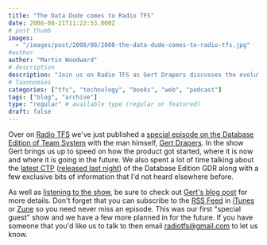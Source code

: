 ```yaml
---
title: "The Data Dude comes to Radio TFS"
date: 2008-08-21T11:22:53.000Z
# post thumb
images:
  - "/images/post/2008/08/2008-the-data-dude-comes-to-radio-tfs.jpg"
#author
author: "Martin Woodward"
# description
description: "Join us on Radio TFS as Gert Drapers discusses the evolution and future of the Database Edition of Team System in our special episode."
# Taxonomies
categories: ["tfs", "technology", "books", "web", "podcast"]
tags: ["blog", "archive"]
type: "regular" # available type (regular or featured)
draft: false
---
```

[](http://blogs.msdn.com/gertd/) Over on [Radio TFS](http://www.radiotfs.com/) we've just published a [special episode on the Database Edition of Team System](http://www.radiotfs.com/2008/08/21/RadioTFS09VisualStudioTeamSystem2008DatabaseEdition.aspx) with the man himself, [Gert Drapers](http://blogs.msdn.com/gertd/).  In the show Gert brings us up to speed on how the product got started, where it is now and where it is going in the future.  We also spent a lot of time talking about the [latest CTP](http://blogs.msdn.com/gertd/archive/2008/08/20/vstsdb-2008-gdr-ctp16-is-here.aspx) ([released last night](http://blogs.msdn.com/gertd/archive/2008/08/20/vstsdb-2008-gdr-ctp16-is-here.aspx)) of the Database Edition GDR along with a few exclusive bits of information that I'd not heard elsewhere before.  

As well as [listening to the show](http://feeds.feedburner.com/~r/radiotfs/~5/370782376/radiotfs_009.mp3), be sure to check out [Gert's blog post](http://blogs.msdn.com/gertd/archive/2008/08/20/vstsdb-2008-gdr-ctp16-is-here.aspx) for more details.  Don't forget that you can subscribe to the [RSS Feed](http://feeds.feedburner.com/radiotfs) in [iTunes](http://phobos.apple.com/WebObjects/MZStore.woa/wa/viewPodcast?id=274094361) or [Zune](zune://subscribe/?Radio%20TFS=http://feeds.feedburner.com/radiotfs) so you need never miss an episode.  This was our first "special guest" show and we have a few more planned in for the future.  If you have someone that you'd like us to talk to then email [radiotfs@gmail.com](mailto:radiotfs@gmail.com) to let us know.